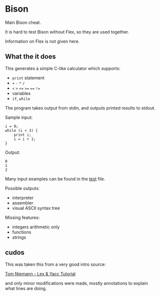 # Bison

Main Bison cheat.

It is hard to test Bison without Flex, so they are used together.

Information on Flex is not given here.

## What the it does

This generates a simple C-like calculator which supports:

- `print` statement
- `+` `-` `*` `/`
- `<` `>` `<=` `>=` `==` `!=`
- variables
- `if`, `while`

The program takes output from stdin, and outputs printed results to stdout.

Sample input:

    i = 0;
    while (i < 3) {
        print i;
        i = i + 1;
    }

Output:

    0
    1
    2

Many input examples can be found in the [test](test) file.

Possible outputs:

- interpreter
- assembler
- visual ASCII syntax tree

Missing features:

- integers arithmetic only
- functions
- strings

## cudos

This was  taken this from a very good intro source:

[Tom Niemann - Lex & Yacc Tutorial](http://epaperpress.com/lexandyacc/)

and only minor modifications were made, mostly annotations to explain what lines are doing.
